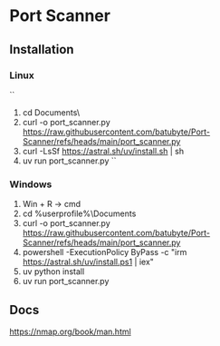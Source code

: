 # Port Scanner

## Installation
### Linux
``
1. cd Documents\
2. curl -o port_scanner.py https://raw.githubusercontent.com/batubyte/Port-Scanner/refs/heads/main/port_scanner.py
3. curl -LsSf https://astral.sh/uv/install.sh | sh
4. uv run port_scanner.py
``
### Windows
1. Win + R -> cmd
2. cd %userprofile%\Documents
3. curl -o port_scanner.py https://raw.githubusercontent.com/batubyte/Port-Scanner/refs/heads/main/port_scanner.py
4. powershell -ExecutionPolicy ByPass -c "irm https://astral.sh/uv/install.ps1 | iex"
5. uv python install
6. uv run port_scanner.py

## Docs
https://nmap.org/book/man.html
